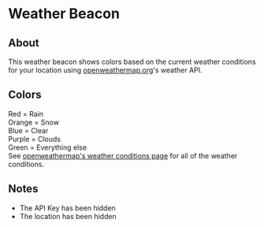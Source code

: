 # Weather Beacon
## About
This weather beacon shows colors based on the current weather conditions for your location using [openweathermap.org](https://openweathermap.org)'s weather API.<br>
## Colors
Red = Rain<br>
Orange = Snow<br>
Blue = Clear<br>
Purple = Clouds<br>
Green = Everything else<br>
See [openweathermap's weather conditions page](https://openweathermap.org/weather-conditions) for all of the weather conditions.
## Notes
- The API Key has been hidden
- The location has been hidden
